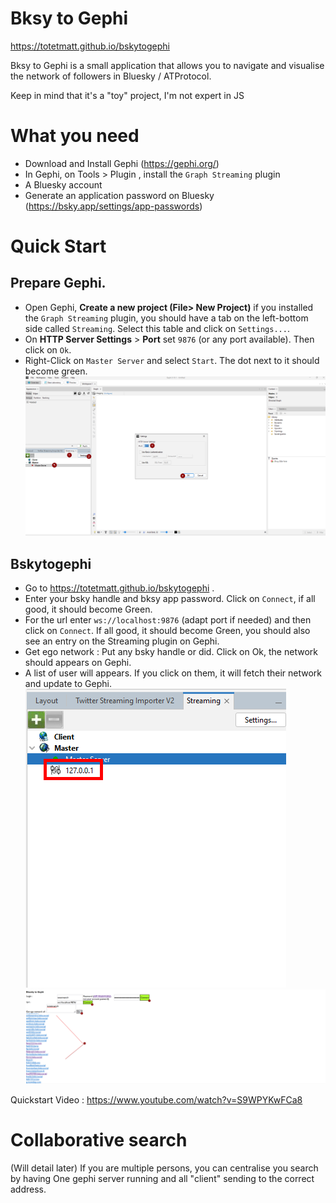 # Bksy to Gephi

https://totetmatt.github.io/bskytogephi 

Bksy to Gephi is a small application that allows you to navigate and visualise the network of followers in Bluesky / ATProtocol.

Keep in mind that it's a "toy" project, I'm not expert in JS 

# What you need  

* Download and Install Gephi (https://gephi.org/)
* In Gephi, on Tools > Plugin , install the `Graph Streaming` plugin
* A Bluesky account
* Generate an application password on Bluesky (https://bsky.app/settings/app-passwords)

# Quick Start

## Prepare Gephi.

- Open Gephi, **Create a new project (File> New Project)** if you installed the  `Graph Streaming` plugin, you should have a tab on the left-bottom side called `Streaming`. Select this table and click on `Settings...`.
- On **HTTP Server Settings** > **Port** set `9876` (or any port available). Then click on `Ok`.
- Right-Click on `Master Server` and select `Start`. The dot next to it should become green.
![Configuration of Streaming plugin](imgs/001_Streaming_plugin_gephi.png)
## Bskytogephi
- Go to https://totetmatt.github.io/bskytogephi .
- Enter your bsky handle and bksy app password. Click on `Connect`, if all good, it should become Green.
- For the url enter `ws://localhost:9876` (adapt port if needed) and then click on `Connect`. If all good, it should become Green, you should also see an entry on the Streaming plugin on Gephi.
- Get ego network : Put any bsky handle or did. Click on Ok, the network should appears on Gephi.
- A list of user will appears. If you click on them, it will fetch their network and update to Gephi.
![Notification in Streaming plugin](imgs/002_Streaming_plugin_gephi.png)
![BskytoGephi Example](imgs/003_bskytogephi.png)

Quickstart Video : https://www.youtube.com/watch?v=S9WPYKwFCa8

# Collaborative search
(Will detail later)
If you are multiple persons, you can centralise you search by having One gephi server running and all "client" sending to the correct address. 
